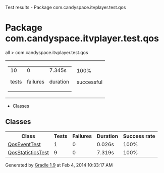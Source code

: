 Test results - Package com.candyspace.itvplayer.test.qos

# Package com.candyspace.itvplayer.test.qos #

all > com.candyspace.itvplayer.test.qos

<table> 
 <tbody>
  <tr> 
   <td> 
    <div> 
     <table> 
      <tbody>
       <tr> 
        <td> 
         <div> 
          <div>
           10
          </div> 
          <p>tests</p> 
         </div> </td> 
        <td> 
         <div> 
          <div>
           0
          </div> 
          <p>failures</p> 
         </div> </td> 
        <td> 
         <div> 
          <div>
           7.345s
          </div> 
          <p>duration</p> 
         </div> </td> 
       </tr> 
      </tbody>
     </table> 
    </div> </td> 
   <td> 
    <div> 
     <div>
      100%
     </div> 
     <p>successful</p> 
    </div> </td> 
  </tr> 
 </tbody>
</table>

 *  Classes

## Classes ##

<table> 
 <tbody>
  <tr> 
   <th>Class</th> 
   <th>Tests</th> 
   <th>Failures</th> 
   <th>Duration</th> 
   <th>Success rate</th> 
  </tr>  
  <tr> 
   <td> <a href="com.candyspace.itvplayer.test.qos.QosEventTest.md">QosEventTest</a> </td> 
   <td>1</td> 
   <td>0</td> 
   <td>0.026s</td> 
   <td>100%</td> 
  </tr> 
  <tr> 
   <td> <a href="com.candyspace.itvplayer.test.qos.QosStatisticsTest.md">QosStatisticsTest</a> </td> 
   <td>9</td> 
   <td>0</td> 
   <td>7.319s</td> 
   <td>100%</td> 
  </tr> 
 </tbody>
</table>

Generated by [Gradle 1.9][] at Feb 4, 2014 10:33:17 AM


[Gradle 1.9]: http://www.gradle.org